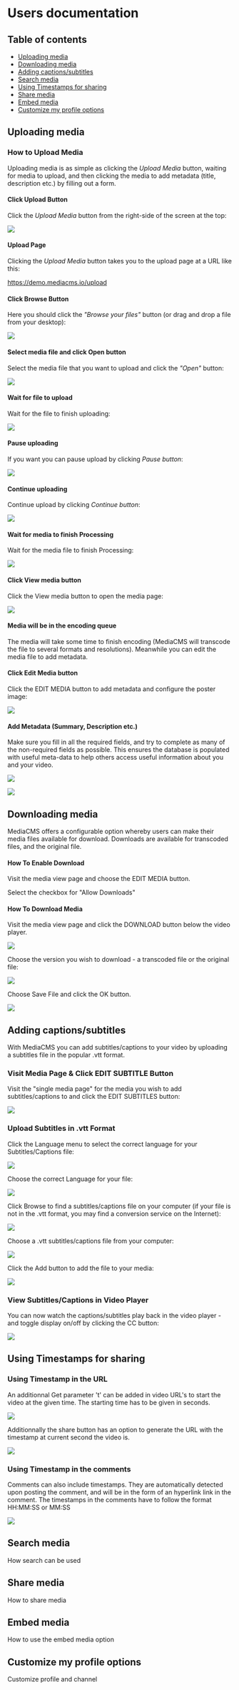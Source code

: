 # Users documentation

## Table of contents
- [Uploading media](#uploading-media)
- [Downloading media](#downloading-media)
- [Adding captions/subtitles](#adding-captionssubtitles)
- [Search media](#search-media)
- [Using Timestamps for sharing](#-using-timestamp)
- [Share media](#share-media)
- [Embed media](#embed-media)
- [Customize my profile options](#customize-my-profile-options)

## Uploading media

### How to Upload Media

Uploading media is as simple as clicking the _Upload Media_ button, waiting for media to upload, and then clicking the media to add metadata (title, description etc.) by filling out a form.

#### Click Upload Button

Click the _Upload Media_ button from the right-side of the screen at the top:

<p align="left">
    <img src="./images/Click-Upload-Media-button.png"/>
</p>

#### Upload Page

Clicking the _Upload Media_ button takes you to the upload page at a URL like this:

https://demo.mediacms.io/upload

#### Click Browse Button

Here you should click the _"Browse your files"_ button (or drag and drop a file from your desktop):

<p align="left">
    <img src="./images/Click-Browse-button.png"/>
</p>

#### Select media file and click Open button

Select the media file that you want to upload and click the _"Open"_ button:

<p align="left">
    <img src="./images/Select-Media-File-Click-Open.png"/>
</p>

#### Wait for file to upload

Wait for the file to finish uploading:

<p align="left">
    <img src="./images/Uploading.png"/>
</p>

#### Pause uploading

If you want you can pause upload by clicking _Pause button_:

<p align="left">
    <img src="./images/Pause-button.png"/>
</p>

#### Continue uploading

Continue upload by clicking _Continue button_:

<p align="left">
    <img src="./images/Continue-button.png"/>
</p>

#### Wait for media to finish Processing

Wait for the media file to finish Processing:

<p align="left">
    <img src="./images/Processing.png"/>
</p>

#### Click View media button

Click the View media button to open the media page:

<p align="left">
    <img src="./images/Click-View-media-button.png"/>
</p>

#### Media will be in the encoding queue

The media will take some time to finish encoding (MediaCMS will transcode the file to several formats and resolutions). Meanwhile you can edit the media file to add metadata.

#### Click Edit Media button

Click the EDIT MEDIA button to add metadata and configure the poster image:

<p align="left">
    <img src="./images/Click-Edit-Media-button.png"/>
</p>

#### Add Metadata (Summary, Description etc.)

Make sure you fill in all the required fields, and try to complete as many of the non-required fields as possible. This ensures the database is populated with useful meta-data to help others access useful information about you and your video.

<p align="left">
    <img src="./images/Edit-Media-Metadata-1.png"/>
</p>

<p align="left">
    <img src="./images/Edit-Media-Metadata-2.png"/>
</p>



## Downloading media

MediaCMS offers a configurable option whereby users can make their media files available for download. Downloads are available for transcoded files, and the original file.

#### How To Enable Download

Visit the media view page and choose the EDIT MEDIA button.

Select the checkbox for "Allow Downloads"

#### How To Download Media

Visit the media view page and click the DOWNLOAD button below the video player.

<p align="left">
    <img src="./images/Click-Download-Button.png">
</p>

Choose the version you wish to download - a transcoded file or the original file:

<p align="left">
    <img src="./images/Click-version-download.png">
</p>

Choose Save File and click the OK button.

<p align="left">
    <img src="./images/Save-File.png">
</p>



## Adding captions/subtitles

With MediaCMS you can add subtitles/captions to your video by uploading a subtitles file in the popular .vtt format.

### Visit Media Page & Click EDIT SUBTITLE Button

Visit the "single media page" for the media you wish to add subtitles/captions to and click the EDIT SUBTITLES button:

<p align="left">
    <img src="./images/Click-EDIT-SUBTITLE.png"/>
</p>

### Upload Subtitles in .vtt Format

Click the Language menu to select the correct language for your Subtitles/Captions file:

<p align="left">
    <img src="./images/Click-Subtitle-Language-Menu.png"/>
</p>

Choose the correct Language for your file:

<p align="left">
    <img src="./images/Subtitles-captions1.png"/>
</p>

Click Browse to find a subtitles/captions file on your computer (if your file is not in the .vtt format, you may find a conversion service on the Internet):

<p align="left">
    <img src="./images/Subtitles-captions2.png"/>
</p>

Choose a .vtt subtitles/captions file from your computer:

<p align="left">
    <img src="./images/Subtitles-captions3.png"/>
</p>

Click the Add button to add the file to your media:

<p align="left">
    <img src="./images/Click-ADD-button.png"/>
</p>

### View Subtitles/Captions in Video Player

You can now watch the captions/subtitles play back in the video player - and toggle display on/off by clicking the CC button:

<p align="left">
    <img src="./images/CC-display.png"/>
</p>

## Using Timestamps for sharing 

### Using Timestamp in the URL

An additionnal Get parameter 't' can be added in video URL's to start the video at the given time. The starting time has to be given in seconds.

<p align="left">
    <img src="./images/Demo1.png"/>
</p>

Additionnally the share button has an option to generate the URL with the timestamp at current second the video is.

<p align="left">
    <img src="./images/Demo2.png"/>
</p>

### Using Timestamp in the comments

Comments can also include timestamps. They are automatically detected upon posting the comment, and will be in the form of an hyperlink link in the comment. The timestamps in the comments have to follow the format HH:MM:SS or MM:SS

<p align="left">
    <img src="./images/Demo3.png"/>
</p>

## Search media
How search can be used

## Share media
How to share media

## Embed media
How to use the embed media option

## Customize my profile options
Customize profile and channel
